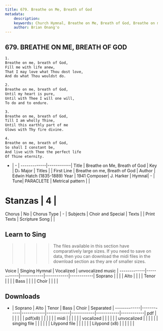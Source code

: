 ```yaml
---
title: 679. Breathe on Me, Breath of God
metadata:
    description: 
    keywords: Church Hymnal, Breathe on Me, Breath of God, Breathe on me, Breath of God, 
    author: Brian Onang'o
---
```



## 679. BREATHE ON ME, BREATH OF GOD

```txt
1.
Breathe on me, breath of God,
Fill me with life anew,
That I may love what Thou dost love,
And do what Thou wouldst do.

2.
Breathe on me, breath of God,
Until my heart is pure,
Until with Thee I will one will,
To do and to endure.

3.
Breathe on me, breath of God,
Till I am wholly Thine,
Until this earthly part of me
Glows with Thy fire divine.

4.
Breathe on me, breath of God,
So shall I constant be,
And live with Thee the perfect life
Of Thine eternity.
```

- |   -  |
-------------|------------|
Title | Breathe on Me, Breath of God |
Key | D♭ Major |
Titles |  |
First Line | Breathe on me, Breath of God |
Author | Edwin Hatch (1835-1889)
Year | 1941
Composer| J. Harker |
Hymnal|  - |
Tune| PARACLETE |
Metrical pattern | |
# Stanzas | 4 |
Chorus | No |
Chorus Type | - |
Subjects | Choir and Special |
Texts |  |
Print Texts | 
Scripture Song |  |
  
## Learn to Sing

>>>> The files available in this section have comparatively large sizes. If you need to save on data, then you can download the midi files in the download section as they are of smaller sizes.

Voice |  Singing Hymnal | Vocalized | unvocalized music |
-------------|------------|------------|------------|------------|
Soprano | | | |
Alto | | | |
Tenor | | | |
Bass | | | |
Choir | | | |

## Downloads

- |  Soprano | Alto | Tenor | Bass | Choir | Separated |
-------------|------------|------------|------------|------------|------------|------------|
pdf | | | | | |
pdf(x8) | | | | | |
midi | | | | | |
vocalized | | | | | |
unvocalized | | | | | |
singing file | | | | | |
Lilypond file | | | | | |
Lilypond (x8) | | | | | |
  